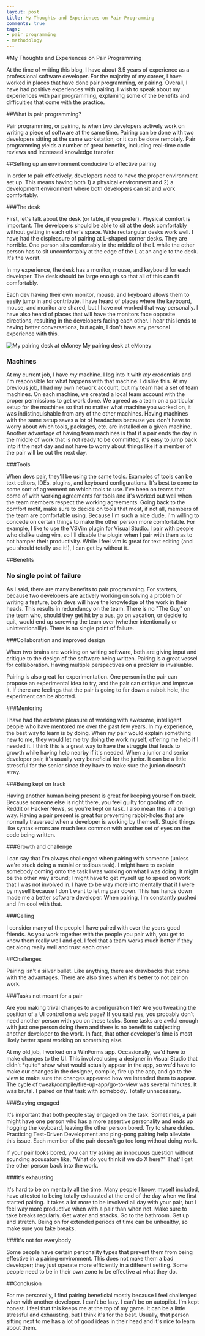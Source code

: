 ```yaml
---
layout: post
title: My Thoughts and Experiences on Pair Programming 
comments: true
tags:
- pair programming
- methodology
---
```


#My Thoughts and Experiences on Pair Programming

At the time of writing this blog, I have about 3.5 years of experience as a professional software developer. For the majority of my career, I have worked in places that have done pair programming, or pairing. Overall, I have had positive experiences with pairing. I wish to speak about my experiences with pair programming, explaining some of the benefits and difficulties that come with the practice.

##What is pair programming?

Pair programming, or pairing, is when two developers actively work on writing a piece of software at the same time. Pairing can be done with two developers sitting at the same workstation, or it can be done remotely. Pair programming yields a number of great benefits, including real-time code reviews and increased knowledge transfer.

##Setting up an environment conducive to effective pairing

In order to pair effectively, developers need to have the proper environment set up. This means having both 1) a physical environment and 2) a development environment where both developers can sit and work comfortably. 

###The desk

First, let's talk about the desk (or table, if you prefer). Physical comfort is important. The developers should be able to sit at the desk comfortably without getting in each other's space. Wide rectangular desks work well. I have had the displeasure of pairing at L-shaped corner desks. They are horrible. One person sits comfortably in the middle of the L while the other person has to sit uncomfortably at the edge of the L at an angle to the desk. It's the worst. 

In my experience, the desk has a monitor, mouse, and keyboard for each developer. The desk should be large enough so that all of this can fit comfortably. 

Each dev having their own monitor, mouse, and keyboard allows them to easily jump in and contribute. I have heard of places where the keyboard, mouse, and monitor are shared, but I have not worked that way personally. I have also heard of places that will have the monitors face opposite directions, resulting in the developers facing each other. I hear this lends to having better conversations, but again, I don't have any personal experience with this.

![My pairing desk at eMoney](../../../../images/8-3-15/dan.jpg "My pairing desk at eMoney")
My pairing desk at eMoney

### Machines

At my current job, I have *my* machine. I log into it with *my* credentials and I'm responsible for what happens with that machine. I dislike this. At my previous job, I had my own network account, but my team had a set of team machines. On each machine, we created a local team account with the proper permissions to get work done. We agreed as a team on a particular setup for the machines so that no matter what machine you worked on, it was indistinquishable from any of the other machines. Having machines with the same setup saves a lot of headaches because you don't have to worry about which tools, packages, etc. are installed on a given machine. Another advantage of having team machines is that if a pair ends the day in the middle of work that is not ready to be committed, it's easy to jump back into it the next day and not have to worry about things like if a member of the pair will be out the next day.

###Tools

When devs pair, they'll be using the same tools. Examples of tools can be text editors, IDEs, plugins, and keyboard configurations. It's best to come to some sort of agreement on which tools to use. I've been on teams that come of with working agreements for tools and it's worked out well when the team members respect the working agreements. Going back to the comfort motif, make sure to decide on tools that most, if not all, members of the team are comfortable using. Because I'm such a nice dude, I'm willing to concede on certain things to make the other person more comfortable. For example, I like to use the VSVim plugin for Visual Studio. I pair with people who dislike using vim, so I'll disable the plugin when I pair with them as to not hamper their productivity. While I feel vim is great for text editing (and you should totally use it!), I can get by without it.

##Benefits

### No single point of failure

As I said, there are many benefits to pair programming. For starters, because two developers are actively working on solving a problem or writing a feature, both devs will have the knowledge of the work in their heads. This results in redundancy on the team. There is no "The Guy" on the team who, should they get hit by a bus, go on vacation, or decide to quit, would end up screwing the team over (whether intentionally or unintentionallly). There is no single point of failure.

###Collaboration and improved design

When two brains are working on writing software, both are giving input and critique to the design of the software being written. Pairing is a great vessel for collaboration. Having multiple perspectives on a problem is invaluable.

Pairing is also great for experimentation. One person in the pair can propose an experimental idea to try, and the pair can critique and improve it. If there are feelings that the pair is going to far down a rabbit hole, the experiment can be aborted.

###Mentoring

I have had the extreme pleasure of working with awesome, intelligent people who have mentored me over the past few years. In my experience, the best way to learn is by doing. When my pair would explain something new to me, they would let me try doing the work myself, offering me help if I needed it. I think this is a great way to have the struggle that leads to growth while having help nearby if it's needed. When a junior and senior developer pair, it's usually very beneficial for the junior. It can be a little stressful for the senior since they have to make sure the junion doesn't stray.

###Being kept on track

Having another human being present is great for keeping yourself on track. Because someone else is right there, you feel guilty for goofing off on Reddit or Hacker News, so you're kept on task. I also mean this in a benign way. Having a pair present is great for preventing rabbit-holes that are normally traversed when a developer is working by themself. Stupid things like syntax errors are much less common with another set of eyes on the code being written. 

###Growth and challenge

I can say that I'm always challenged when pairing with someone (unless we're stuck doing a menial or tedious task). I might have to explain somebody coming onto the task I was working on what I was doing. It might be the other way around; I might have to get myself up to speed on work that I was not involved in. I have to be way more into mentally that if I were by myself because I don't want to let my pair down. This has hands down made me a better software developer. When pairing, I'm constantly pushed and I'm cool with that. 

###Gelling

I consider many of the people I have paired with over the years good friends. As you work together with the people you pair with, you get to know them really well and gel. I feel that a team works much better if they get along really well and trust each other.

##Challenges

Pairing isn't a silver bullet. Like anything, there are drawbacks that come with the advantages. There are also times when it's better to not pair on work.

###Tasks not meant for a pair

Are you making trival changes to a configuration file? Are you tweaking the position of a UI control on a web page? If you said yes, you probably don't need another person with you on these tasks. Some tasks are awful enough with just one person doing them and there is no benefit to subjecting another developer to the work. In fact, that other developer's time is most likely better spent working on something else.

At my old job, I worked on a WinForms app. Occasionally, we'd have to make changes to the UI. This involved using a designer in Visual Studio that didn't \*quite\* show what would actually appear in the app, so we'd have to make our changes in the designer, compile, fire up the app, and go to the view to make sure the changes appeared how we intended them to appear. The cycle of tweak/compile/fire-up-app/go-to-view was several minutes. It was brutal. I paired on that task with somebody. Totally unnecessary.

###Staying engaged

It's important that both people stay engaged on the task. Sometimes, a pair might have one person who has a more assertive personality and ends up hogging the keyboard, leaving the other person bored. Try to share duties. Practicing Test-Driven Development and ping-pong pairing help alleviate this issue. Each member of the pair doesn't go too long without doing work.

If your pair looks bored, you can try asking an innocuous question without sounding accusatory like, "What do you think if we do X here?" That'll get the other person back into the work.

###It's exhausting

It's hard to be on mentally all the time. Many people I know, myself included, have attested to being totally exhausted at the end of the day when we first started pairing. It takes a lot more to be involved all day with your pair, but I feel way more productive when with a pair than when not. Make sure to take breaks regularly. Get water and snacks. Go to the bathroom. Get up and stretch. Being on for extended periods of time can be unhealthy, so make sure you take breaks.

###It's not for everybody

Some people have certain personality types that prevent them from being effective in a pairing environment. This does not make them a bad developer; they just operate more efficiently in a different setting. Some people need to be in their own zone to be effective at what they do.

##Conclusion

For me personally, I find pairing beneficial mostly because I feel challenged when with another developer. I can't be lazy. I can't be on autopilot. I'm kept honest. I feel that this keeps me at the top of my game. It can be a little stressful and exhausting, but I think it's for the best. Usually, that person sitting next to me has a lot of good ideas in their head and it's nice to learn about them.
